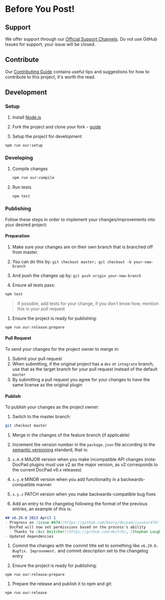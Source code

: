 <!--
2017 August 25
https://github.com/bevry/base
-->

# Before You Post!

## Support

We offer support through our [Official Support Channels](https://bevry.me/support). Do not use GitHub Issues for support, your issue will be closed.


## Contribute

Our [Contributing Guide](https://learn.bevry.me/community/contribute) contains useful tips and suggestions for how to contribute to this project, it's worth the read.


## Development

### Setup

1. Install [Node.js](https://learn.bevry.me/node/install)

1. Fork the project and clone your fork - [guide](https://help.github.com/articles/fork-a-repo/)

1. Setup the project for development

  ``` bash
  npm run our:setup
  ```


### Developing

1. Compile changes

	``` bash
	npm run our:compile
	```

1. Run tests

	``` bash
	npm test
	```


### Publishing

Follow these steps in order to implement your changes/improvements into your desired project:


#### Preparation

1. Make sure your changes are on their own branch that is branched off from master.
  1. You can do this by: `git checkout master; git checkout -b your-new-branch`
  1. And push the changes up by: `git push origin your-new-branch`

1. Ensure all tests pass:

  ``` bash
  npm test
  ```

  > If possible, add tests for your change, if you don't know how, mention this in your pull request

1. Ensure the project is ready for publishing:

  ```
  npm run our:release:prepare
  ```


#### Pull Request

To send your changes for the project owner to merge in:

1. Submit your pull request
  1. When submitting, if the original project has a `dev` or `integrate` branch, use that as the target branch for your pull request instead of the default `master`
  1. By submitting a pull request you agree for your changes to have the same license as the original plugin


#### Publish

To publish your changes as the project owner:

1. Switch to the master branch:

  ``` bash
  git checkout master
  ```

1. Merge in the changes of the feature branch (if applicable)

1. Increment the version number in the `package.json` file according to the [semantic versioning](http://semver.org) standard, that is:
  1. `x.0.0` MAJOR version when you make incompatible API changes (note: DocPad plugins must use v2 as the major version, as v2 corresponds to the current DocPad v6.x releases)
  1. `x.y.0` MINOR version when you add functionality in a backwards-compatible manner
  1. `x.y.z` PATCH version when you make backwards-compatible bug fixes

1. Add an entry to the changelog following the format of the previous entries, an example of this is:

  ``` markdown
  ## v6.29.0 2013 April 1
  - Progress on [issue #474](https://github.com/bevry/docpad/issues/474)
  - DocPad will now set permissions based on the process's ability
    - Thanks to [Avi Deitcher](https://github.com/deitch), [Stephan Lough](https://github.com/stephanlough) for [issue #165](https://github.com/bevry/docpad/issues/165)
  - Updated dependencies
  ```


1. Commit the changes with the commit title set to something like `v6.29.0. Bugfix. Improvement.` and commit description set to the changelog entry


1. Ensure the project is ready for publishing:

  ```
  npm run our:release:prepare
  ```

1. Prepare the release and publish it to npm and git:

  ``` bash
  npm run our:release
  ```
